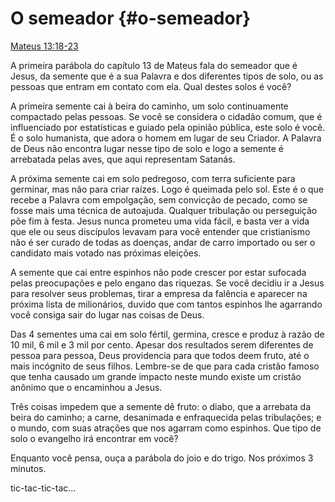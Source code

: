 # O semeador {#o-semeador}

[Mateus 13:18-23](http://bibliaonline.com.br/acf/mt/13/18-23)

A primeira parábola do capítulo 13 de Mateus fala do semeador que é Jesus, da semente que é a sua Palavra e dos diferentes tipos de solo, ou as pessoas que entram em contato com ela. Qual destes solos é você?

A primeira semente cai à beira do caminho, um solo continuamente compactado pelas pessoas. Se você se considera o cidadão comum, que é influenciado por estatísticas e guiado pela opinião pública, este solo é você. É o solo humanista, que adora o homem em lugar de seu Criador. A Palavra de Deus não encontra lugar nesse tipo de solo e logo a semente é arrebatada pelas aves, que aqui representam Satanás.

A próxima semente cai em solo pedregoso, com terra suficiente para germinar, mas não para criar raízes. Logo é queimada pelo sol. Este é o que recebe a Palavra com empolgação, sem convicção de pecado, como se fosse mais uma técnica de autoajuda. Qualquer tribulação ou perseguição põe fim à festa. Jesus nunca prometeu uma vida fácil, e basta ver a vida que ele ou seus discípulos levavam para você entender que cristianismo não é ser curado de todas as doenças, andar de carro importado ou ser o candidato mais votado nas próximas eleições.

A semente que cai entre espinhos não pode crescer por estar sufocada pelas preocupações e pelo engano das riquezas. Se você decidiu ir a Jesus para resolver seus problemas, tirar a empresa da falência e aparecer na próxima lista de milionários, duvido que com tantos espinhos lhe agarrando você consiga sair do lugar nas coisas de Deus.

Das 4 sementes uma cai em solo fértil, germina, cresce e produz à razão de 10 mil, 6 mil e 3 mil por cento. Apesar dos resultados serem diferentes de pessoa para pessoa, Deus providencia para que todos deem fruto, até o mais incógnito de seus filhos. Lembre-se de que para cada cristão famoso que tenha causado um grande impacto neste mundo existe um cristão anônimo que o encaminhou a Jesus.

Três coisas impedem que a semente dê fruto: o diabo, que a arrebata da beira do caminho; a carne, desanimada e enfraquecida pelas tribulações; e o mundo, com suas atrações que nos agarram como espinhos. Que tipo de solo o evangelho irá encontrar em você?

Enquanto você pensa, ouça a parábola do joio e do trigo. Nos próximos 3 minutos.

tic-tac-tic-tac...